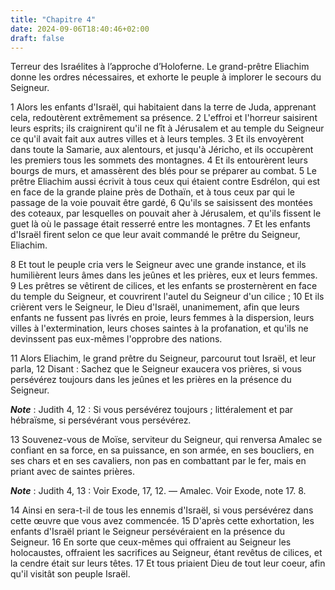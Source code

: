 ```yaml
---
title: "Chapitre 4"
date: 2024-09-06T18:40:46+02:00
draft: false
---
```



Terreur des Israélites à l’approche d’Holoferne.
Le grand-prêtre Eliachim donne les ordres nécessaires, et exhorte le peuple à implorer le secours du Seigneur.


1 Alors les enfants d'Israël, qui habitaient dans la terre de Juda, apprenant cela, redoutèrent extrêmement sa présence. 2 L'effroi et l'horreur saisirent leurs esprits; ils craignirent qu'il ne fît à Jérusalem et au temple du Seigneur ce qu'il avait fait aux autres villes et à leurs temples. 3 Et ils envoyèrent dans toute la Samarie, aux alentours, et jusqu'à Jéricho, et ils occupèrent les premiers tous les sommets des montagnes. 4 Et ils entourèrent leurs bourgs de murs, et amassèrent des blés pour se préparer au combat. 5 Le prêtre Eliachim aussi écrivit à tous ceux qui étaient contre Esdrélon, qui est en face de la grande plaine près de Dothaïn, et à tous ceux par qui le passage de la voie pouvait être gardé, 6 Qu'ils se saisissent des montées des coteaux, par lesquelles on pouvait aher à Jérusalem, et qu'ils fissent le guet là où le passage était resserré entre les montagnes. 7 Et les enfants d'Israël firent selon ce que leur avait commandé le prêtre du Seigneur, Eliachim.


8 Et tout le peuple cria vers le Seigneur avec une grande instance, et ils humilièrent leurs âmes dans les jeûnes et les prières, eux et leurs femmes. 9 Les prêtres se vêtirent de cilices, et les enfants se prosternèrent en face du temple du Seigneur, et couvrirent l'autel du Seigneur d'un cilice ; 10 Et ils crièrent vers le Seigneur, le Dieu d'Israël, unanimement, afin que leurs enfants ne fussent pas livrés en proie, leurs femmes à la dispersion, leurs villes à l'extermination, leurs choses saintes à la profanation, et qu'ils ne devinssent pas eux-mêmes l'opprobre des nations.


11 Alors Eliachim, le grand prêtre du Seigneur, parcourut tout Israël, et leur parla, 12 Disant : Sachez que le Seigneur exaucera vos prières, si vous persévérez toujours dans les jeûnes et les prières en la présence du Seigneur.

***Note*** :  Judith 4, 12 : Si vous persévérez toujours ; littéralement et par hébraïsme, si persévérant vous persévérez.

13 Souvenez-vous de Moïse, serviteur du Seigneur, qui renversa Amalec se confiant en sa force, en sa puissance, en son armée, en ses boucliers, en ses chars et en ses cavaliers, non pas en combattant par le fer, mais en priant avec de saintes prières.

***Note*** :  Judith 4, 13 : Voir Exode, 17, 12. ― Amalec. Voir Exode, note 17. 8.

14 Ainsi en sera-t-il de tous les ennemis d'Israël, si vous persévérez dans cette œuvre que vous avez commencée. 15 D'après cette exhortation, les enfants d'Israël priant le Seigneur persévéraient en la présence du Seigneur. 16 En sorte que ceux-mêmes qui offraient au Seigneur les holocaustes, offraient les sacrifices au Seigneur, étant revêtus de cilices, et la cendre était sur leurs têtes. 17 Et tous priaient Dieu de tout leur coeur, afin qu'il visitât son peuple Israël.

